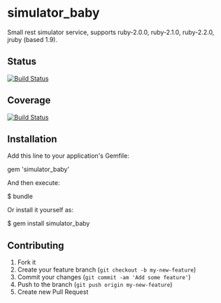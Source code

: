 # simulator_baby

Small rest simulator service, supports ruby-2.0.0, ruby-2.1.0, ruby-2.2.0, jruby (based 1.9).

## Status 
[![Build Status](https://travis-ci.org/dmcnulla/simulator_baby.svg?branch=master)](https://travis-ci.org/dmcnulla/simulator_baby)

## Coverage
[![Build Status](https://travis-ci.org/dmcnulla/simulator_baby.svg?branch=master)](https://travis-ci.org/dmcnulla/simulator_baby)

## Installation

Add this line to your application's Gemfile:

  gem 'simulator_baby'

And then execute:

  $ bundle

Or install it yourself as:

  $ gem install simulator_baby

## Contributing

1. Fork it
2. Create your feature branch (`git checkout -b my-new-feature`)
3. Commit your changes (`git commit -am 'Add some feature'`)
4. Push to the branch (`git push origin my-new-feature`)
5. Create new Pull Request
